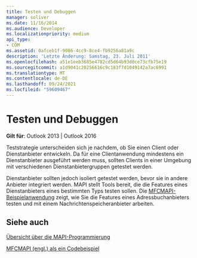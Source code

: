 ```yaml
---
title: Testen und Debuggen
manager: soliver
ms.date: 11/16/2014
ms.audience: Developer
ms.localizationpriority: medium
api_type:
- COM
ms.assetid: 0afceb1f-9086-4cc9-8ce4-fb9256a81a9c
description: 'Letzte Änderung: Samstag, 23. Juli 2011'
ms.openlocfilehash: a51e1eeb3685e4782cd5d64b93d0ce73cfb75e19
ms.sourcegitcommit: a1d9041c20256616c9c183f7d1049142a7ac6991
ms.translationtype: MT
ms.contentlocale: de-DE
ms.lasthandoff: 09/24/2021
ms.locfileid: "59609467"
---
```

# <a name="testing-and-debugging"></a>Testen und Debuggen

  
  
**Gilt für**: Outlook 2013 | Outlook 2016 
  
Teststrategie unterscheiden sich je nachdem, ob Sie einen Client oder Dienstanbieter entwickeln. Da für eine Clientanwendung mindestens ein Dienstanbieter ausgeführt werden muss, sollten Clients in einer Umgebung mit verschiedenen Dienstanbietergruppen getestet werden.
  
Dienstanbieter sollten jedoch isoliert getestet werden, bevor sie in andere Anbieter integriert werden. MAPI stellt Tools bereit, die die Features eines Dienstanbieters eines bestimmten Typs testen sollen. Die [MFCMAPI-Beispielanwendung](https://go.microsoft.com/fwlink/?LinkId=124154) zeigt, wie Sie die Features eines Adressbuchanbieters testen und mit einem Nachrichtenspeicheranbieter arbeiten. 
  
## <a name="see-also"></a>Siehe auch



[Übersicht über die MAPI-Programmierung](mapi-programming-overview.md)
  
[MFCMAPI (engl.) als ein Codebeispiel](mfcmapi-as-a-code-sample.md)

